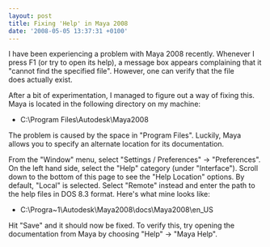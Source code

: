 ```yaml
---
layout: post
title: Fixing 'Help' in Maya 2008
date: '2008-05-05 13:37:31 +0100'
---
```


I have been experiencing a problem with Maya 2008 recently. Whenever I press F1 (or try to open its help), a message box appears complaining that it "cannot find the specified file". However, one can verify that the file does actually exist.

After a bit of experimentation, I managed to figure out a way of fixing this. Maya is located in the following directory on my machine:

* C:\Program Files\Autodesk\Maya2008

The problem is caused by the space in "Program Files". Luckily, Maya allows you to specify an alternate location for its documentation.

From the "Window" menu, select "Settings / Preferences" -> "Preferences". On the left hand side, select the "Help" category (under "Interface"). Scroll down to the bottom of this page to see the "Help Location" options. By default, "Local" is selected. Select "Remote" instead and enter the path to the help files in DOS 8.3 format. Here's what mine looks like:

* C:\Progra~1\Autodesk\Maya2008\docs\Maya2008\en_US

Hit "Save" and it should now be fixed. To verify this, try opening the documentation from Maya by choosing "Help" -> "Maya Help".
